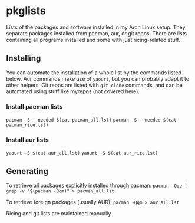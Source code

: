 # pkglists
Lists of the packages and software installed in my Arch Linux setup.
They separate packages installed from pacman, aur, or git repos.
There are lists containing all programs installed and some with just ricing-related stuff.


## Installing
You can automate the installation of a whole list by the commands listed below.
Aur commands make use of `yaourt`, but you can probably adapt it to other helpers.
Git repos are listed with `git clone` commands, and can be automated using stuff like myrepos (not covered here).

### Install pacman lists
`pacman -S --needed $(cat pacman_all.lst)`
`pacman -S --needed $(cat pacman_rice.lst)`

### Install aur lists
`yaourt -S $(cat aur_all.lst)`
`yaourt -S $(cat aur_rice.lst)`

## Generating
To retrieve all packages explicitly installed through pacman:
`pacman -Qqe | grep -v "$(pacman -Qqm)" > pacman_all.lst`

To retrieve foreign packages (usually AUR):
`pacman -Qqm > aur_all.lst`

Ricing and git lists are maintained manually.
